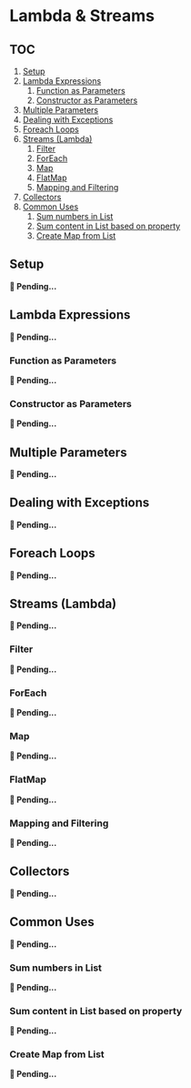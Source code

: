 # Lambda & Streams

## TOC

1. [Setup](#setup)
1. [Lambda Expressions](#lambda-expressions)
    1. [Function as Parameters](#function-as-parameters)
    1. [Constructor as Parameters](#constructor-as-parameters)
1. [Multiple Parameters](#multiple-parameters)
1. [Dealing with Exceptions](#dealing-with-exceptions)
1. [Foreach Loops](#foreach-loops)
1. [Streams (Lambda)](#streams-lambda)
    1. [Filter](#filter)
    1. [ForEach](#foreach)
    1. [Map](#map)
    1. [FlatMap](#flatmap)
    1. [Mapping and Filtering](#mapping-and-filtering)
1. [Collectors](#collectors)
1. [Common Uses](#common-uses)
    1. [Sum numbers in List](#sum-numbers-in-list)
    1. [Sum content in List based on property](#sum-content-in-list-based-on-property)
    1. [Create Map from List](#create-map-from-list)

## Setup

**🚧 Pending...**

## Lambda Expressions

**🚧 Pending...**

### Function as Parameters

**🚧 Pending...**

### Constructor as Parameters

**🚧 Pending...**

## Multiple Parameters

**🚧 Pending...**

## Dealing with Exceptions

**🚧 Pending...**

## Foreach Loops

**🚧 Pending...**

## Streams (Lambda)

**🚧 Pending...**

### Filter

**🚧 Pending...**

### ForEach

**🚧 Pending...**

### Map

**🚧 Pending...**

### FlatMap

**🚧 Pending...**

### Mapping and Filtering

**🚧 Pending...**

## Collectors

**🚧 Pending...**

## Common Uses

**🚧 Pending...**

### Sum numbers in List

**🚧 Pending...**

### Sum content in List based on property

**🚧 Pending...**

### Create Map from List

**🚧 Pending...**
